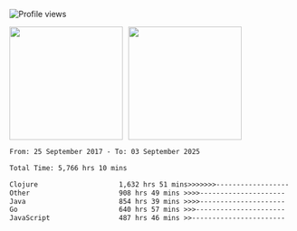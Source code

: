 ![Profile views](https://komarev.com/ghpvc/?username=liuchong)

<!-- ![GitHub stats](https://github-readme-stats.vercel.app/api?username=liuchong&show_icons=true) -->

<div style="display: flex; gap: 10px; align-items: center;">
  <img style="height: 200px;" src="https://github-readme-stats.vercel.app/api?username=liuchong&show_icons=true" />
  <img style="height: 200px;" src="https://github-readme-stats.vercel.app/api/top-langs/?username=liuchong&size_weight=0.5&count_weight=0.5&langs_count=6&hide=css,lua,html&layout=compact" />
</div>

<!-- <img src="https://cr-skills-chart-widget.azurewebsites.net/api/api?username=liuchong&skills=Java,JavaScript,Python,Go,Rust,Zig&show-other-skills=true"/> -->

<!--START_SECTION:waka-->

```txt
From: 25 September 2017 - To: 03 September 2025

Total Time: 5,766 hrs 10 mins

Clojure                    1,632 hrs 51 mins>>>>>>>------------------   28.32 %
Other                      908 hrs 49 mins >>>>---------------------   15.76 %
Java                       854 hrs 39 mins >>>>---------------------   14.82 %
Go                         640 hrs 57 mins >>>----------------------   11.12 %
JavaScript                 487 hrs 46 mins >>-----------------------   08.46 %
```

<!--END_SECTION:waka-->
